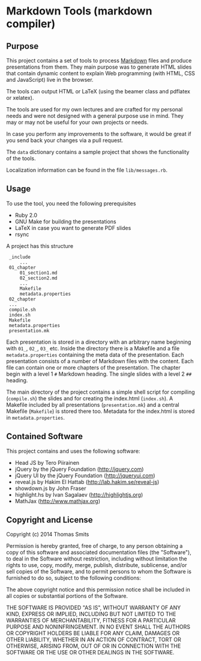# Markdown Tools (markdown compiler)

## Purpose

This project contains a set of tools to process [Markdown](http://daringfireball.net/projects/markdown) files and produce presentations from them. They main purpose was to generate HTML slides that contain dynamic content to explain Web programming (with HTML, CSS and JavaScript) live in the browser.

The tools can output HTML or LaTeX (using the beamer class and pdflatex or xelatex).

The tools are used for my own lectures and are crafted for my personal needs and were not designed with a general purpose use in mind. They may or may not be useful for your own projects or needs.

In case you perform any improvements to the software, it would be great if you send back your changes via a pull request.

The `data` dictionary contains a sample project that shows the functionality of the tools.

Localization information can be found in the file `lib/messages.rb`.


## Usage

To use the tool, you need the following prerequisites

  * Ruby 2.0
  * GNU Make for building the presentations
  * LaTeX in case you want to generate PDF slides
  * rsync

 A project has this structure

     _include
         ...
     01_chapter
         01_section1.md
         02_section2.md
         ...
         Makefile
         metadata.properties
     02_chapter
     ...
     compile.sh
     index.sh
     Makefile
     metadata.properties
     presentation.mk

Each presentation is stored in a directory with an arbitrary name beginning with `01_`, `02_`, `03_` etc. Inside the directory there is a Makefile and a file `metadata.properties` containing the meta data of the presentation. Each presentation consists of a number of Markdown files with the content. Each file can contain one or more chapters of the presentation. The chapter begin with a level 1 `#` Markdown heading. The single slides with a level 2 `##` heading.

The main directory of the project contains a simple shell script for compiling (`compile.sh`) the slides and for creating the index.html (`index.sh`). A Makefile included by all presentations (`presentation.mk`) and a central Makefile (`Makefile`) is stored there too. Metadata for the index.html is stored in `metadata.properties`.


## Contained Software

This project contains and uses the following software:

  * Head JS by Tero Piirainen
  * jQuery by the jQuery Foundation (http://jquery.com)
  * jQuery UI by the jQuery Foundation (http://jqueryui.com)
  * reveal.js by Hakim El Hattab (http://lab.hakim.se/reveal-js)
  * showdown.js by John Fraser
  * highlight.hs by Ivan Sagalaev (http://highlightjs.org)
  * MathJax (http://www.mathjax.org)


## Copyright and License

Copyright (c) 2014 Thomas Smits

Permission is hereby granted, free of charge, to any person obtaining a copy of this software and associated documentation files (the "Software"), to deal in the Software without restriction, including without limitation the rights to use, copy, modify, merge, publish, distribute, sublicense, and/or sell copies of the Software, and to permit persons to whom the Software is furnished to do so, subject to the following conditions:

The above copyright notice and this permission notice shall be included in all copies or substantial portions of the Software.

THE SOFTWARE IS PROVIDED "AS IS", WITHOUT WARRANTY OF ANY KIND, EXPRESS OR IMPLIED, INCLUDING BUT NOT LIMITED TO THE WARRANTIES OF MERCHANTABILITY, FITNESS FOR A PARTICULAR PURPOSE AND NONINFRINGEMENT. IN NO EVENT SHALL THE AUTHORS OR COPYRIGHT HOLDERS BE LIABLE FOR ANY CLAIM, DAMAGES OR OTHER LIABILITY, WHETHER IN AN ACTION OF CONTRACT, TORT OR OTHERWISE, ARISING FROM, OUT OF OR IN CONNECTION WITH THE SOFTWARE OR THE USE OR OTHER DEALINGS IN THE SOFTWARE.

